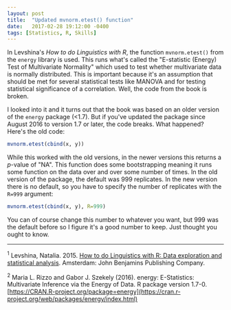 ```yaml
---
layout: post
title:  "Updated mvnorm.etest() function"
date:   2017-02-28 19:12:00 -0400
tags: [Statistics, R, Skills]
---
```


In Levshina's *How to do Linguistics with R*, the function `mvnorm.etest()` from the `energy` library is used. This runs what's called the "E-statistic (Energy) Test of Multivariate Normality" which used to test whether multivariate data is normally distributed. This is important because it's an assumption that should be met for several statistical tests like MANOVA and for testing statistical significance of a correlation. Well, the code from the book is broken.

I looked into it and it turns out that the book was based on an older version of the `energy` package (<1.7). But if you've updated the package since August 2016 to version 1.7 or later, the code breaks. What happened? Here's the old code:

~~~r
mvnorm.etest(cbind(x, y))
~~~

While this worked with the old versions, in the newer versions this returns a *p*-value of "NA". This function does some bootstrapping meaning it runs some function on the data over and over some number of times. In the old version of the package, the default was 999 replicates. In the new version there is no default, so you have to specify the number of replicates with the `R=999` argument:

~~~r
mvnorm.etest(cbind(x, y), R=999)
~~~

You can of course change this number to whatever you want, but 999 was the default before so I figure it's a good number to keep. Just thought you ought to know.

------

<sup>1</sup> Levshina, Natalia. 2015. [How to do Linguistics with R: Data exploration and statistical analysis](https://benjamins.com/sites/z.195/). Amsterdam: John Benjamins Publishing Company.

<sup>2</sup> Maria L. Rizzo and Gabor J. Szekely (2016). energy: E-Statistics: Multivariate Inference via the Energy of Data. R package version 1.7-0. [https://CRAN.R-project.org/package=energy](https://cran.r-project.org/web/packages/energy/index.html)

